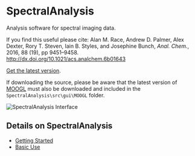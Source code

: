 # SpectralAnalysis
Analysis software for spectral imaging data.

If you find this useful please cite:  Alan M. Race, Andrew D. Palmer, Alex Dexter, Rory T. Steven, Iain B. Styles, and Josephine Bunch, *Anal. Chem.*, 2016, 88 (19), pp 9451–9458. http://dx.doi.org/10.1021/acs.analchem.6b01643

[Get the latest version](https://github.com/AlanRace/SpectralAnalysis/releases/). 

If downloading the source, please be aware that the latest version of [MOOGL](https://github.com/AlanRace/MOOGL/tree/develop) must also be downloaded and included in the `SpectralAnalysis\src\gui\MOOGL` folder.

![SpectralAnalysis Interface](https://i.imgur.com/XZy72vR.png)

## Details on SpectralAnalysis
* [Getting Started](https://github.com/AlanRace/SpectralAnalysis/wiki/Getting-Started)
* [Basic Use](https://github.com/AlanRace/SpectralAnalysis/wiki/Basic-Use)
